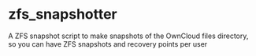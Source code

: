 # zfs_snapshotter
A ZFS snapshot script to make snapshots of the OwnCloud files directory, so you can have ZFS snapshots and recovery points per user
